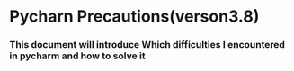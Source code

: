 # Pycharn Precautions(verson3.8)
### This document will introduce Which difficulties I encountered in pycharm and how to solve it 

